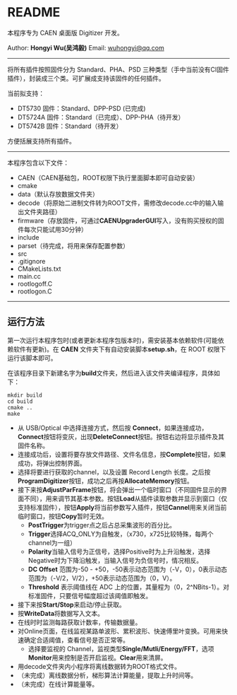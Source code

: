 <!-- README.md --- 
;; 
;; Description: 
;; Author: Hongyi Wu(吴鸿毅)
;; Email: wuhongyi@qq.com 
;; Created: 六 11月 26 16:41:07 2016 (+0800)
;; Last-Updated: 日 4月 16 21:49:33 2017 (+0800)
;;           By: Hongyi Wu(吴鸿毅)
;;     Update #: 15
;; URL: http://wuhongyi.cn -->

# README

本程序专为 CAEN 桌面版 Digitizer 开发。

Author: **Hongyi Wu(吴鸿毅)**
Email: wuhongyi@qq.com 

----

将所有插件按照固件分为 Standard、PHA、PSD 三种类型（手中当前没有CI固件插件），封装成三个类。可扩展成支持该固件的任何插件。

当前拟支持：

- DT5730  固件：Standard、DPP-PSD (已完成)
- DT5724A 固件：Standard（已完成）、DPP-PHA（待开发）
- DT5742B 固件：Standard（待开发）

方便括展支持所有插件。

----

本程序包含以下文件：

- CAEN（CAEN基础包，ROOT权限下执行里面脚本即可自动安装）
- cmake
- data（默认存放数据文件夹）
- decode（将原始二进制文件转为ROOT文件，需修改decode.cc中的输入输出文件夹路径）
- firmware（存放固件，可通过**CAENUpgraderGUI**写入，没有购买授权的固件每次只能试用30分钟）
- include
- parset（待完成，将用来保存配置参数）
- src
- .gitignore
- CMakeLists.txt
- main.cc
- rootlogoff.C
- rootlogon.C

----

## 运行方法

第一次运行本程序包时(或者更新本程序包版本时)，需安装基本依赖软件(可能依赖软件有更新)。在 **CAEN** 文件夹下有自动安装脚本**setup.sh**，在 ROOT 权限下运行该脚本即可。

在该程序目录下新建名字为**build**文件夹，然后进入该文件夹编译程序，具体如下：

```shell
mkdir build
cd build
cmake ..
make
```



- 从 USB/Optical 中选择连接方式，然后按 **Connect**，如果连接成功，**Connect**按钮将变灰，出现**DeleteConnect**按钮。按钮右边将显示插件及其固件名称。
- 连接成功后，设置将要存放文件路径、文件名信息，按**Complete**按钮，如果成功，将弹出控制界面。
- 选择将要进行获取的channel，以及设置 Record Length 长度。之后按**ProgramDigitizer**按钮，成功之后再按**AllocateMemory**按钮。
- 接下来按**AdjustParFrame**按钮，将会弹出一个临时窗口（不同固件显示的界面不同），用来调节其基本参数。按钮**Load**从插件读取参数并显示到窗口（仅支持标准固件），按钮**Apply**将当前参数写入插件，按钮**Cannel**用来关闭当前临时窗口，按钮**Copy**暂时无效。
  - **PostTrigger**为trigger点之后占总采集波形的百分比。
  - **Trigger**选择ACQ_ONLY为自触发，（x730，x725比较特殊，每两个channel为一组）
  - **Polarity**当输入信号为正信号，选择Positive时为上升沿触发，选择Negative时为下降沿触发，当输入信号为负信号时，情况相反。
  - **DC Offset** 范围为-50 - +50，-50表示动态范围为（-V，0），0表示动态范围为（-V/2，V/2），+50表示动态范围为（0，V）。
  - **Threshold** 表示阈值线在 ADC 上的位置，其量程为（0，2^NBits-1）。对标准固件，只要信号幅度超过该阈值即触发。
- 接下来按**Start/Stop**来启动/停止获取。
- 按**WriteData**将数据写入文本。  
- 在线时时监测每路获取计数率，传输数据量。
- 对Online页面，在线监视某路单波形、累积波形、快速傅里叶变换。可用来快速确定合适阈值，查看信号是否正常等。
  - 选择要监视的 Channel，监视类型**Single/Mutli/Energy/FFT**，选项**Monitor**用来控制是否开启监视。**Clear**用来清屏。 
- 用decode文件夹内小程序将离线数据转为ROOT格式文件。
- （未完成）离线数据分析，梯形算法计算能量，提取上升时间等。
- （未完成）在线计算能量等。


<!-- README.md ends here -->
